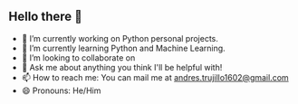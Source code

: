 ## Hello there 👋
- 🔭 I’m currently working on Python personal projects.
- 🌱 I’m currently learning Python and Machine Learning.
- 👯 I’m looking to collaborate on 
- 💬 Ask me about anything you think I'll be helpful with!
- 📫 How to reach me: You can mail me at andres.trujillo1602@gmail.com
- 😄 Pronouns: He/Him

<!--
**AndresTrujo/AndresTrujo** is a ✨ _special_ ✨ repository because its `README.md` (this file) appears on your GitHub profile.

Here are some ideas to get you started:

- 🔭 I’m currently working on ...
- 🌱 I’m currently learning ...
- 👯 I’m looking to collaborate on ...
- 🤔 I’m looking for help with ...
- 💬 Ask me about ...
- 📫 How to reach me: ...
- 😄 Pronouns: ...
- ⚡ Fun fact: ...
-->
